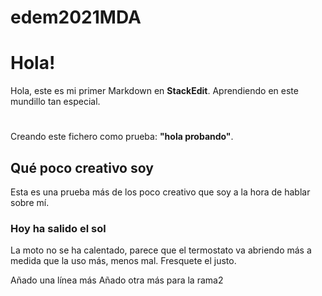 # edem2021MDA
# Hola! 

Hola, este es mi primer Markdown en **StackEdit**. Aprendiendo en este mundillo tan especial. 
# 

Creando este fichero como prueba: **"hola probando"**.

## Qué poco creativo soy

Esta es una prueba más de los poco creativo que soy a la hora de hablar sobre mí.

### Hoy ha salido el sol

La moto no se ha calentado, parece que el termostato va abriendo más a medida que la uso más, menos mal. Fresquete el justo.

Añado una línea más
Añado otra más para la rama2